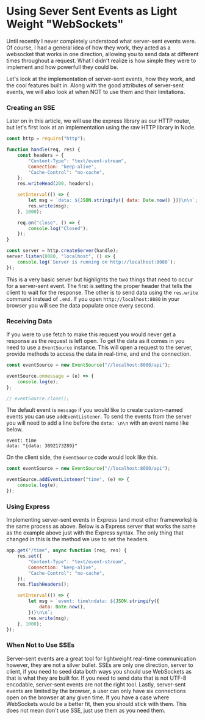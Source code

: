 # Using Sever Sent Events as Light Weight "WebSockets"
Until recently I never completely understood what server-sent events were. Of course, I had a general idea of how they work, they acted as a websocket that works in one direction, allowing you to send data at different times throughout a request. What I didn't realize is how simple they were to implement and how powerfull they could be.

Let's look at the implementation of server-sent events, how they work, and the cool features built in. Along with the good attributes of server-sent events, we will also look at when NOT to use them and their limitations.

### Creating an SSE

Later on in this article, we will use the express library as our HTTP router, but let's first look at an implementation using the raw HTTP library in Node.

```javascript
const http = require("http");

function handle(req, res) {
    const headers = {
        "Content-Type": "text/event-stream",
        Connection: "keep-alive",
        "Cache-Control": "no-cache",
    };
    res.writeHead(200, headers);

    setInterval(() => {
        let msg = `data: ${JSON.stringify({ data: Date.now() })}\n\n`;
        res.write(msg);
    }, 1000);

    req.on("close", () => {
        console.log("Closed");
    });
}

const server = http.createServer(handle);
server.listen(8080, "localhost", () => {
    console.log(`Server is running on http://localhost:8080`);
});
```

This is a very basic server but highlights the two things that need to occur for a server-sent event. The first is setting the proper header that tells the client to wait for the response. The other is to send data using the `res.write` command instead of `.end`. If you open `http://localhost:8080` in your browser you will see the data populate once every second.

### Receiving Data

If you were to use fetch to make this request you would never get a response as the request is left open. To get the data as it comes in you need to use a `EventSource` instance. This will open a request to the server, provide methods to access the data in real-time, and end the connection. 

```javascript
const eventSource = new EventSource("//localhost:8080/api");

eventSource.onmessage = (e) => {
    console.log(e);
};

// eventSource.close();
```

The default event is `message` if you would like to create custom-named events you can use `addEventListener`. To send the events from the server you will need to add a line before the `data: \n\n` with an event name like below.

```text
event: time
data: "{data: 3892173289}"
```

On the client side, the `EventSource` code would look like this.

```javascript
const eventSource = new EventSource("//localhost:8080/api");

eventSource.addEventListener("time", (e) => {
    console.log(e);
});
```

### Using Express

Implementing server-sent events in Express (and most other frameworks) is the same process as above. Below is a Express server that works the same as the example above just with the Express syntax. The only thing that changed in this is the method we use to set the headers.

```javascript
app.get("/time", async function (req, res) {
    res.set({
        "Content-Type": "text/event-stream",
        Connection: "keep-alive",
        "Cache-Control": "no-cache",
    });
    res.flushHeaders();

    setInterval(() => {
        let msg = `event: time\ndata: ${JSON.stringify({
            data: Date.now(),
        })}\n\n`;
        res.write(msg);
    }, 1000);
});
```

### When Not to Use SSEs

Server-sent events are a great tool for lightweight real-time communication however, they are not a silver bullet. SSEs are only one direction, server to client, if you need to seed data both ways you should use WebSockets as that is what they are built for. If you need to send data that is not UTF-8 encodable, server-sent events are not the right tool. Lastly, server-sent events are limited by the browser, a user can only have six connections open on the browser at any given time. If you have a case where WebSockets would be a better fit, then you should stick with them. This does not mean don't use SSE, just use them as you need them.